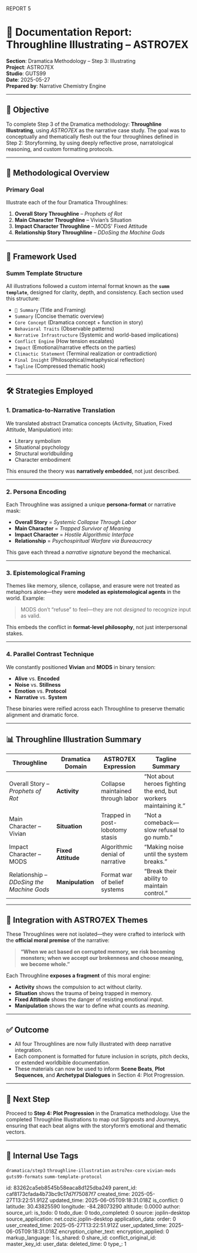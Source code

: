 REPORT 5


# 📘 Documentation Report: Throughline Illustrating – ASTRO7EX  
**Section**: Dramatica Methodology – Step 3: Illustrating  
**Project**: ASTRO7EX  
**Studio**: GUTS99  
**Date**: 2025-05-27  
**Prepared by**: Narrative Chemistry Engine

---

## 🎯 Objective
To complete Step 3 of the Dramatica methodology: **Throughline Illustrating**, using *ASTRO7EX* as the narrative case study. The goal was to conceptually and thematically flesh out the four throughlines defined in Step 2: Storyforming, by using deeply reflective prose, narratological reasoning, and custom formatting protocols.

---

## 🧭 Methodological Overview

### **Primary Goal**
Illustrate each of the four Dramatica Throughlines:
1. **Overall Story Throughline** – *Prophets of Rot*
2. **Main Character Throughline** – Vivian’s Situation
3. **Impact Character Throughline** – MODS' Fixed Attitude
4. **Relationship Story Throughline** – *DDoSing the Machine Gods*

---

## 📐 Framework Used

### **Summ Template Structure**
All illustrations followed a custom internal format known as the **`summ template`**, designed for clarity, depth, and consistency. Each section used this structure:

- `🎯 Summary` (Title and Framing)
- `Summary` (Concise thematic overview)
- `Core Concept` (Dramatica concept + function in story)
- `Behavioral Traits` (Observable patterns)
- `Narrative Infrastructure` (Systemic and world-based implications)
- `Conflict Engine` (How tension escalates)
- `Impact` (Emotional/narrative effects on the parties)
- `Climactic Statement` (Terminal realization or contradiction)
- `Final Insight` (Philosophical/metaphysical reflection)
- `Tagline` (Compressed thematic hook)

---

## 🛠️ Strategies Employed

### **1. Dramatica-to-Narrative Translation**
We translated abstract Dramatica concepts (Activity, Situation, Fixed Attitude, Manipulation) into:
- Literary symbolism
- Situational psychology
- Structural worldbuilding
- Character embodiment

This ensured the theory was **narratively embedded**, not just described.

---

### **2. Persona Encoding**
Each Throughline was assigned a unique **persona-format** or narrative mask:
- **Overall Story** = *Systemic Collapse Through Labor*  
- **Main Character** = *Trapped Survivor of Meaning*  
- **Impact Character** = *Hostile Algorithmic Interface*  
- **Relationship** = *Psychospiritual Warfare via Bureaucracy*

This gave each thread a *narrative signature* beyond the mechanical.

---

### **3. Epistemological Framing**
Themes like memory, silence, collapse, and erasure were not treated as metaphors alone—they were **modeled as epistemological agents** in the world. Example:
> MODS don’t “refuse” to feel—they are not *designed* to recognize input as valid.

This embeds the conflict in **format-level philosophy**, not just interpersonal stakes.

---

### **4. Parallel Contrast Technique**
We constantly positioned **Vivian** and **MODS** in binary tension:
- **Alive** vs. **Encoded**
- **Noise** vs. **Stillness**
- **Emotion** vs. **Protocol**
- **Narrative** vs. **System**

These binaries were reified across each Throughline to preserve thematic alignment and dramatic force.

---

## 📊 Throughline Illustration Summary

| Throughline                      | Dramatica Domain | ASTRO7EX Expression            | Tagline Summary                                                  |
|----------------------------------|------------------|--------------------------------|------------------------------------------------------------------|
| Overall Story – *Prophets of Rot* | **Activity**      | Collapse maintained through labor | “Not about heroes fighting the end, but workers maintaining it.” |
| Main Character – Vivian          | **Situation**     | Trapped in post-lobotomy stasis   | “Not a comeback—slow refusal to go numb.”                        |
| Impact Character – MODS          | **Fixed Attitude**| Algorithmic denial of narrative   | “Making noise until the system breaks.”                          |
| Relationship – *DDoSing the Machine Gods* | **Manipulation** | Format war of belief systems        | “Break their ability to maintain control.”                       |

---

## 🧩 Integration with ASTRO7EX Themes

These Throughlines were not isolated—they were crafted to interlock with the **official moral premise** of the narrative:

> **“When we act based on corrupted memory, we risk becoming monsters; when we accept our brokenness and choose meaning, we become whole.”**

Each Throughline **exposes a fragment** of this moral engine:
- **Activity** shows the compulsion to act without clarity.
- **Situation** shows the trauma of being trapped in memory.
- **Fixed Attitude** shows the danger of resisting emotional input.
- **Manipulation** shows the war to define what counts as *meaning*.

---

## ✅ Outcome

- All four Throughlines are now fully illustrated with deep narrative integration.
- Each component is formatted for future inclusion in scripts, pitch decks, or extended worldbible documentation.
- These materials can now be used to inform **Scene Beats**, **Plot Sequences**, and **Archetypal Dialogues** in Section 4: Plot Progression.

---

## 🏁 Next Step
Proceed to **Step 4: Plot Progression** in the Dramatica methodology. Use the completed Throughline Illustrations to map out Signposts and Journeys, ensuring that each beat aligns with the storyform’s emotional and thematic vectors.

---

## 🧪 Internal Use Tags
`dramatica/step3` `throughline-illustration` `astro7ex-core` `vivian-mods` `guts99-formats` `summ-template-protocol`



id: 83262ca5eb8545b58eaca8d125dba249
parent_id: caf8173cfada4b73bc9c17d7f75087f7
created_time: 2025-05-27T13:22:51.912Z
updated_time: 2025-06-05T09:18:31.018Z
is_conflict: 0
latitude: 30.43825590
longitude: -84.28073290
altitude: 0.0000
author: 
source_url: 
is_todo: 0
todo_due: 0
todo_completed: 0
source: joplin-desktop
source_application: net.cozic.joplin-desktop
application_data: 
order: 0
user_created_time: 2025-05-27T13:22:51.912Z
user_updated_time: 2025-06-05T09:18:31.018Z
encryption_cipher_text: 
encryption_applied: 0
markup_language: 1
is_shared: 0
share_id: 
conflict_original_id: 
master_key_id: 
user_data: 
deleted_time: 0
type_: 1